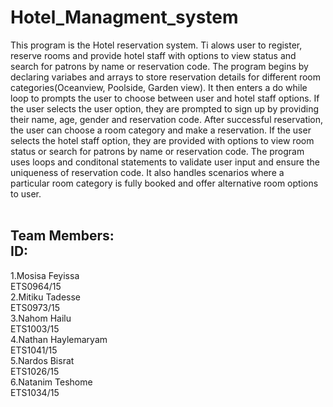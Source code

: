 # Hotel_Managment_system

This program is the Hotel reservation system. Ti alows user to register, reserve rooms and provide hotel staff with options to view status and search for patrons by name or reservation code.
The program begins by declaring variabes and arrays to store reservation details for different room categories(Oceanview, Poolside, Garden view). It then enters a do while loop to prompts the user to choose between user and hotel staff options. If the user selects the user option, they are prompted to sign up by providing their name, age, gender and reservation code. After successful reservation, the user can choose a room category and make a reservation. If the user selects the hotel staff option, they are provided with options to view room status or search for patrons by name or reservation code.
The program uses loops and conditonal statements to validate user input and ensure the uniqueness of reservation code. It also handles scenarios where a particular room category is fully booked and offer alternative room options to user. <br> <br>

## Team Members:   <br />                      ID: <br> 
1.Mosisa Feyissa   <br />                  ETS0964/15 <br> 
2.Mitiku Tadesse  <br />                   ETS0973/15 <br> 
3.Nahom Hailu  <br />                      ETS1003/15 <br> 
4.Nathan Haylemaryam <br />                ETS1041/15 <br> 
5.Nardos Bisrat    <br />                  ETS1026/15 <br> 
6.Natanim Teshome   <br />                 ETS1034/15 <br> 
